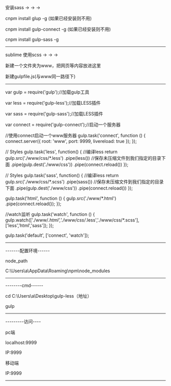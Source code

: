 安装sass  → → →

cnpm install glup -g (如果已经安装则不用)

cnpm install gulp-connect -g (如果已经安装则不用)

cnpm install gulp-sass -g



---------------------------------------------------------

sublime 使用scss → → →

新建一个文件夹为www，把网页等内容放进这里

新建gulpfile.js(与www同一路径下)

---------------------------------------------------------

var gulp = require('gulp');//加载gulp工具

var less = require('gulp-less');//加载LESS插件

var sass = require('gulp-sass');//加载LESS插件

var connect = require('gulp-connect');//启动一个服务器


//使用connect启动一个www服务器
gulp.task('connect', function () {
  connect.server({
    root: 'www',
    port: 9999,
    livereload: true
  });
});

// Styles
gulp.task('less', function() {
    //编译less
    return gulp.src('./www/css/*.less')
    .pipe(less())
    //保存未压缩文件到我们指定的目录下面
    .pipe(gulp.dest('./www/css'))
    .pipe(connect.reload())
});

// Styles
gulp.task('sass', function() {
    //编译less
    return gulp.src('./www/css/*.scss')
    .pipe(sass())
    //保存未压缩文件到我们指定的目录下面
    .pipe(gulp.dest('./www/css'))
    .pipe(connect.reload())
});



gulp.task('html', function () {
  gulp.src('./www/*.html')
    .pipe(connect.reload());
});

//watch监听
gulp.task('watch', function () {
  gulp.watch(['./www/*.html','./www/css/*.less','./www/css/*.scss'], ['less','html','sass']);
});


gulp.task('default', ['connect', 'watch']);

---------------------------------------------------------

-------配置环境------

node_path

C:\Users\a\AppData\Roaming\npm\node_modules

---------------------------------------------------------

--------cmd------

cd C:\Users\a\Desktop\gulp-less（地址）

gulp

---------------------------------------------------------

---------访问----

pc端 

localhost:9999

IP:9999

移动端

IP:9999


---------------------------------------------------------

